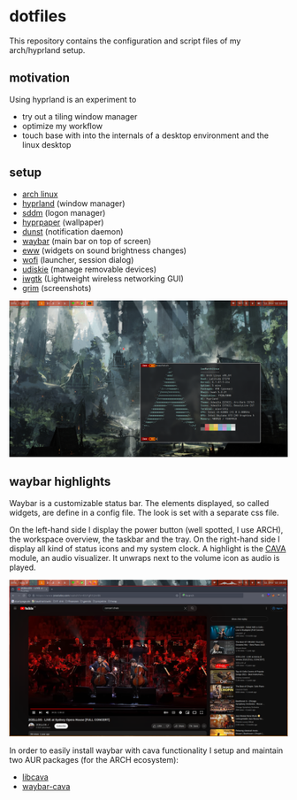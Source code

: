 # dotfiles
This repository contains the configuration and script files of my arch/hyprland setup.

## motivation
Using hyprland is an experiment to
 * try out a tiling window manager
 * optimize my workflow
 * touch base with into the internals of a desktop environment and the linux desktop

## setup
 * [arch linux](https://archlinux.org/)
 * [hyprland](https://github.com/hyprwm/Hyprland) (window manager)
 * [sddm](https://github.com/sddm/sddm) (logon manager)
 * [hyprpaper]() (wallpaper)
 * [dunst](https://github.com/dunst-project/dunst) (notification daemon)
 * [waybar](https://github.com/Alexays/Waybar) (main bar on top of screen)
 * [eww](https://github.com/elkowar/eww) (widgets on sound brightness changes)
 * [wofi](https://hg.sr.ht/~scoopta/wofi) (launcher, session dialog)
 * [udiskie](https://github.com/coldfix/udiskie) (manage removable devices)
 * [iwgtk](https://github.com/J-Lentz/iwgtk) (Lightweight wireless networking GUI)
 * [grim](https://github.com/emersion/grim) (screenshots)

<img src="https://github.com/mutoroglin/dotfiles/blob/main/Pictures/screenshots/system_info.png" height="auto" width="auto"/>

## waybar highlights
Waybar is a customizable status bar. The elements displayed, so called widgets, are define in a config file. The look is set with a separate css file.

On the left-hand side I display the power button (well spotted, I use ARCH), the workspace overview, the taskbar and the tray.
On the right-hand side I display all kind of status icons and my system clock.
A highlight is the [CAVA](https://aur.archlinux.org/packages/cava) module, an audio visualizer. It unwraps next to the volume icon as audio is played.

<img src="https://github.com/mutoroglin/dotfiles/blob/main/Pictures/screenshots/waybar_cava_in_motion.png" height="auto" width="auto"/>

In order to easily install waybar with cava functionality I setup and maintain two AUR packages (for the ARCH ecosystem):
 * [libcava](https://aur.archlinux.org/packages/libcava)
 * [waybar-cava](https://aur.archlinux.org/packages/waybar-cava]waybar-cava)
